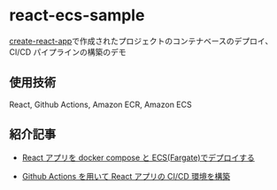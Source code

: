 # react-ecs-sample

[create-react-app](https://github.com/facebook/create-react-app)で作成されたプロジェクトのコンテナベースのデプロイ、CI/CD パイプラインの構築のデモ

## 使用技術

React, Github Actions, Amazon ECR, Amazon ECS

## 紹介記事

- [React アプリを docker compose と ECS(Fargate)でデプロイする](https://zenn.dev/maximum_maximum/articles/31c09e1b0f9491)

- [Github Actions を用いて React アプリの CI/CD 環境を構築](https://zenn.dev/maximum_maximum/articles/f4de6358e77389)
